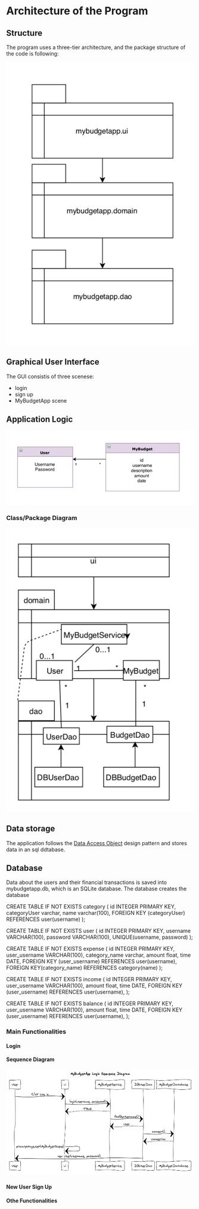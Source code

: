 # Architecture of the Program

## Structure

The program uses a three-tier architecture, and the package structure of the code is following:


<img src="https://github.com/sainioan/gitRep/blob/master/pictures/Structure.png">

## Graphical User Interface

The GUI consistis of three scenese:
- login
- sign up 
- MyBudgetApp scene

## Application Logic

<img src="https://github.com/sainioan/gitRep/blob/master/pictures/Sovelluslogiikka.png">


### Class/Package Diagram
<img src="https://github.com/sainioan/gitRep/blob/master/pictures/class diagram.png">

## Data storage

The application follows the  [Data Access Object](https://en.wikipedia.org/wiki/Data_access_object) design pattern and stores data in an sql ddtabase.

## Database

Data about the users and their financial transactions is saved into mybudgetapp.db, which is an SQLite database. 
The database creates the database 

CREATE TABLE IF NOT EXISTS category (
id INTEGER PRIMARY KEY,
categoryUser varchar, 
name varchar(100),
FOREIGN KEY (categoryUser) REFERENCES user(username)
);
 
 CREATE TABLE IF NOT EXISTS user (
 id INTEGER PRIMARY KEY, 
 username VARCHAR(100),
 password VARCHAR(100),
 UNIQUE(username, password)
 );
 
 CREATE TABLE IF NOT EXISTS expense (
 id INTEGER PRIMARY KEY, 
 user_username VARCHAR(100),
 category_name varchar,
 amount float,
 time DATE,
 FOREIGN KEY (user_username) REFERENCES user(username),
 FOREIGN KEY(category_name) REFERENCES category(name)
 );
 
 CREATE TABLE IF NOT EXISTS income (
 id INTEGER PRIMARY KEY, 
 user_username VARCHAR(100),
 amount float,
 time DATE,
 FOREIGN KEY (user_username) REFERENCES user(username),
 );
 
 CREATE TABLE IF NOT EXISTS balance (
 id INTEGER PRIMARY KEY, 
 user_username VARCHAR(100),
 amount float,
 time DATE,
 FOREIGN KEY (user_username) REFERENCES user(username),
 );
 
 
### Main Functionalities

#### Login

#### Sequence Diagram

<img src="https://github.com/sainioan/gitRep/blob/master/pictures/MyBudgetApp Login Sequence Diagram.png">

#### New User Sign Up


#### Othe Functionalities





